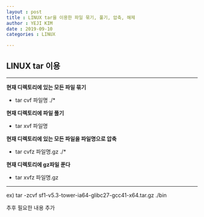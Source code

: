 ```yaml
---
layout : post
title : LINUX tar을 이용한 파일 묶기, 풀기, 압축, 해제 
author : YEJI KIM
date : 2019-09-10
categories : LINUX

---
```


## LINUX tar 이용 
---

**현재 디렉토리에 있는 모든 파일 묶기**
* tar cvf 파일명 ./*


**현재 디렉토리에 파일 풀기**
* tar xvf 파일명

**현재 디렉토리에 있는 모든 파일을 파일명으로 압축**
* tar cvfz 파일명.gz ./*


**현재 디렉토리에 gz파일 푼다**
* tar xvfz 파일명.gz

---
ex) 
tar -zcvf sf1-v5.3-tower-ia64-glibc27-gcc41-x64.tar.gz ./bin  
  
추후 필요한 내용 추가



